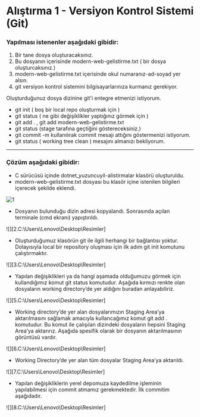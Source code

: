 # Alıştırma 1 - Versiyon Kontrol Sistemi (Git)

### Yapılması istenenler aşağıdaki gibidir:

1. Bir tane dosya oluşturacaksınız.
2. Bu dosyanın içerisinde modern-web-gelistirme.txt ( bir dosya oluşturcaksınız.)
3. modern-web-gelistirme.txt içerisinde okul numaranız-ad-soyad yer alsın.
4. git versiyon kontrol sistemini bilgisayarlarınıza kurmanız gerekiyor.

Oluşturduğunuz dosya dizinine git'i entegre etmenizi istiyorum.

- git init ( boş bir local repo oluşturmak için )
- git status ( ne gibi değişiklikler yaptığınız görmek için )
- git add . , git add modern-web-gelistirme.txt
- git status (stage tarafına geçtiğini göstereceksiniz.)
- git commit -m kullanılırak commit mesajı attığını göstermenizi istiyorum.
- git status ( working tree clean ) mesajını almanızı bekliyorum.

---

### Çözüm aşağıdaki gibidir:

- C sürücüsü içinde dotnet_yuzuncuyil-alistirmalar klasörü oluşturuldu.
- modern-web-gelistirme.txt dosyası bu klasör içine istenilen bilgileri içerecek şekilde eklendi.

![1](https://github.com/beyzakuru/dotnet-yuzuncuyil-egitimi-alistirmalar/assets/88837400/fac4e63a-6c4f-41ec-8828-392e8ca6a85f)


- Dosyanın bulunduğu dizin adresi kopyalandı. Sonrasında açılan terminale (cmd ekranı) yapıştırıldı.

![][2.C:\Users\Lenovo\Desktop\Resimler]

- Oluşturduğumuz klasörün git ile ilgili herhangi bir bağlantısı yoktur. Dolayısıyla local bir repository oluşması için ilk adım git init komutunu çalıştırmaktır.

![][3.C:\Users\Lenovo\Desktop\Resimler]

- Yapılan değişiklikleri ya da hangi aşamada olduğumuzu görmek için kullandığımız komut git status komutudur. Aşağıda kırmızı renkte olan dosyaların working directory’de yer aldığını buradan anlayabiliriz.

![][5.C:\Users\Lenovo\Desktop\Resimler]

- Working directory’de yer alan dosyalarımızın Staging Area’ya aktarılmasını sağlamak amacıyla kullancağımız komut git add . komutudur. Bu komut ile çalışılan dizindeki dosyaların hepsini Staging Area’ya aktarırız. Aşağıda spesifik olarak bir dosyanın aktarılmasının görüntüsü vardır.

![][6.C:\Users\Lenovo\Desktop\Resimler]

- Working Directory’de yer alan tüm dosyalar Staging Area’ya aktarıldı.

![][7.C:\Users\Lenovo\Desktop\Resimler]

- Yapılan değişikliklerin yerel depomuza kaydedilme işleminin yapılabilmesi için commit atmamız gerekmektedir. İlk commitim aşağıdadır.

![][8.C:\Users\Lenovo\Desktop\Resimler]




